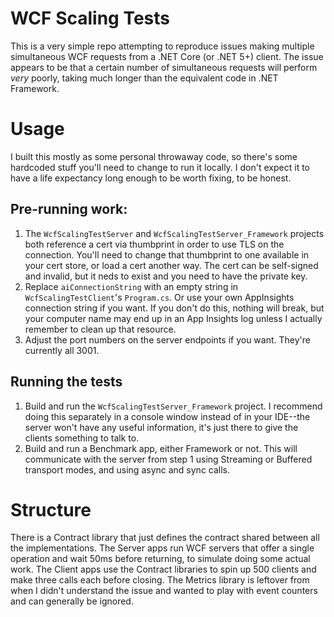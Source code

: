 # WCF Scaling Tests

This is a very simple repo attempting to reproduce issues making multiple simultaneous WCF requests from a .NET Core (or .NET 5+) client.  The issue appears to be that a certain number of simultaneous requests will perform *very* poorly, taking much longer than the equivalent code in .NET Framework.

# Usage

I built this mostly as some personal throwaway code, so there's some hardcoded stuff you'll need to change to run it locally.  I don't expect it to have a life expectancy long enough to be worth fixing, to be honest.  


## Pre-running work:

1. The `WcfScalingTestServer` and `WcfScalingTestServer_Framework` projects both reference a cert via thumbprint in order to use TLS on the connection.  You'll need to change that thumbprint to one available in your cert store, or load a cert another way.  The cert can be self-signed and invalid, but it neds to exist and you need to have the private key.
2. Replace `aiConnectionString` with an empty string in `WcfScalingTestClient`'s `Program.cs`.  Or use your own AppInsights connection string if you want.  If you don't do this, nothing will break, but your computer name may end up in an App Insights log unless I actually remember to clean up that resource.
3. Adjust the port numbers on the server endpoints if you want.  They're currently all 3001.

## Running the tests

1. Build and run the `WcfScalingTestServer_Framework` project.  I recommend doing this separately in a console window instead of in your IDE--the server won't have any useful information, it's just there to give the clients something to talk to.
2. Build and run a Benchmark app, either Framework or not.  This will communicate with the server from step 1 using Streaming or Buffered transport modes, and using async and sync calls.

# Structure

There is a Contract library that just defines the contract shared between all the implementations.  The Server apps run WCF servers that offer a single operation and wait 50ms before returning, to simulate doing some actual work.  The Client apps use the Contract libraries to spin up 500 clients and make three calls each before closing.  The Metrics library is leftover from when I didn't understand the issue and wanted to play with event counters and can generally be ignored.